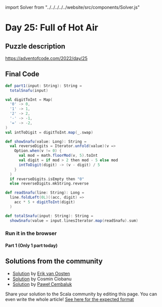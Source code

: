 import Solver from "../../../../../website/src/components/Solver.js"

# Day 25: Full of Hot Air

## Puzzle description

https://adventofcode.com/2022/day/25

## Final Code
```scala
def part1(input: String): String =
  totalSnafu(input)

val digitToInt = Map(
  '0' -> 0,
  '1' -> 1,
  '2' -> 2,
  '-' -> -1,
  '=' -> -2,
)
val intToDigit = digitToInt.map(_.swap)

def showSnafu(value: Long): String =
  val reverseDigits = Iterator.unfold(value)(v =>
    Option.when(v != 0) {
      val mod = math.floorMod(v, 5).toInt
      val digit = if mod > 2 then mod - 5 else mod
      intToDigit(digit) -> (v - digit) / 5
    }
  )
  if reverseDigits.isEmpty then "0"
  else reverseDigits.mkString.reverse

def readSnafu(line: String): Long =
  line.foldLeft(0L)((acc, digit) =>
    acc * 5 + digitToInt(digit)
  )

def totalSnafu(input: String): String =
  showSnafu(value = input.linesIterator.map(readSnafu).sum)
```

### Run it in the browser

#### Part 1 (Only 1 part today)

<Solver puzzle="day25-part1" year="2022"/>

## Solutions from the community

- [Solution](https://github.com/erikvanoosten/advent-of-code/blob/main/src/main/scala/nl/grons/advent/y2022/Day25.scala) by [Erik van Oosten](https://github.com/erikvanoosten)
- [Solution](https://github.com/cosminci/advent-of-code/blob/master/src/main/scala/com/github/cosminci/aoc/_2022/Day25.scala) by Cosmin Ciobanu
- [Solution](https://github.com/AvaPL/Advent-of-Code-2022/tree/main/src/main/scala/day25) by [Paweł Cembaluk](https://github.com/AvaPL)

Share your solution to the Scala community by editing this page.
You can even write the whole article! [See here for the expected format](https://github.com/scalacenter/scala-advent-of-code/discussions/424)
